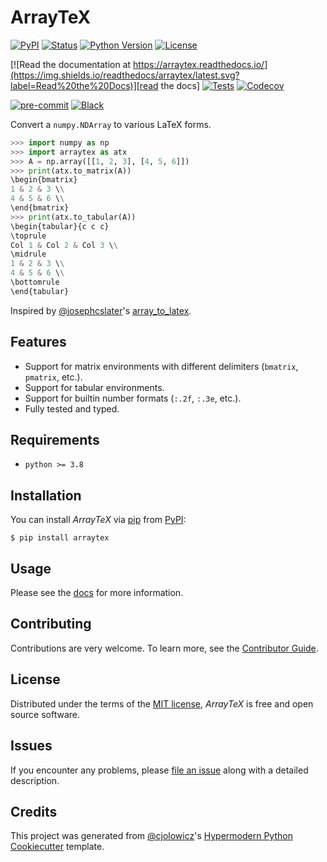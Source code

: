 # ArrayTeX

[![PyPI](https://img.shields.io/pypi/v/arraytex.svg)][pypi_]
[![Status](https://img.shields.io/pypi/status/arraytex.svg)][status]
[![Python Version](https://img.shields.io/pypi/pyversions/arraytex)][python version]
[![License](https://img.shields.io/pypi/l/arraytex)][license]

[![Read the documentation at https://arraytex.readthedocs.io/](https://img.shields.io/readthedocs/arraytex/latest.svg?label=Read%20the%20Docs)][read the docs]
[![Tests](https://github.com/dbatten5/arraytex/workflows/Tests/badge.svg)][tests]
[![Codecov](https://codecov.io/gh/dbatten5/arraytex/branch/main/graph/badge.svg)][codecov]

[![pre-commit](https://img.shields.io/badge/pre--commit-enabled-brightgreen?logo=pre-commit&logoColor=white)][pre-commit]
[![Black](https://img.shields.io/badge/code%20style-black-000000.svg)][black]

[pypi_]: https://pypi.org/project/arraytex/
[status]: https://pypi.org/project/arraytex/
[python version]: https://pypi.org/project/arraytex
[read the docs]: https://arraytex.readthedocs.io/
[tests]: https://github.com/dbatten5/arraytex/actions?workflow=Tests
[codecov]: https://app.codecov.io/gh/dbatten5/arraytex
[pre-commit]: https://github.com/pre-commit/pre-commit
[black]: https://github.com/psf/black

Convert a `numpy.NDArray` to various LaTeX forms.

```python
>>> import numpy as np
>>> import arraytex as atx
>>> A = np.array([[1, 2, 3], [4, 5, 6]])
>>> print(atx.to_matrix(A))
\begin{bmatrix}
1 & 2 & 3 \\
4 & 5 & 6 \\
\end{bmatrix}
>>> print(atx.to_tabular(A))
\begin{tabular}{c c c}
\toprule
Col 1 & Col 2 & Col 3 \\
\midrule
1 & 2 & 3 \\
4 & 5 & 6 \\
\bottomrule
\end{tabular}
```

Inspired by [@josephcslater](https://github.com/josephcslater)'s
[array_to_latex](https://github.com/josephcslater/array_to_latex).

## Features

- Support for matrix environments with different delimiters (`bmatrix`, `pmatrix`, etc.).
- Support for tabular environments.
- Support for builtin number formats (`:.2f`, `:.3e`, etc.).
- Fully tested and typed.

## Requirements

- `python >= 3.8`

## Installation

You can install _ArrayTeX_ via [pip] from [PyPI]:

```console
$ pip install arraytex
```

## Usage

Please see the [docs](https://arraytex.readthedocs.io/) for more information.

## Contributing

Contributions are very welcome.
To learn more, see the [Contributor Guide].

## License

Distributed under the terms of the [MIT license][license],
_ArrayTeX_ is free and open source software.

## Issues

If you encounter any problems,
please [file an issue] along with a detailed description.

## Credits

This project was generated from [@cjolowicz]'s [Hypermodern Python Cookiecutter] template.

[@cjolowicz]: https://github.com/cjolowicz
[pypi]: https://pypi.org/
[hypermodern python cookiecutter]: https://github.com/cjolowicz/cookiecutter-hypermodern-python
[file an issue]: https://github.com/dbatten5/arraytex/issues
[pip]: https://pip.pypa.io/

<!-- github-only -->

[license]: https://github.com/dbatten5/arraytex/blob/main/LICENSE
[contributor guide]: https://github.com/dbatten5/arraytex/blob/main/CONTRIBUTING.md
[command-line reference]: https://arraytex.readthedocs.io/en/latest/usage.html
